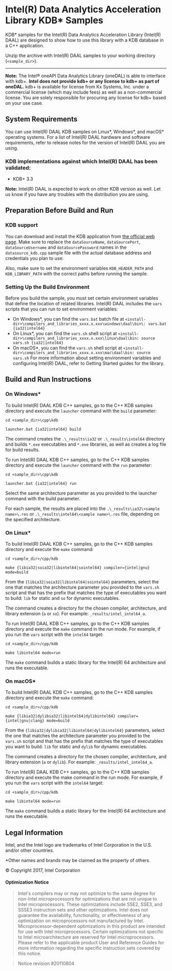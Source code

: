 # Intel(R) Data Analytics Acceleration Library KDB\* Samples

KDB\* samples for the Intel(R) Data Analytics Acceleration Library (Intel(R) DAAL) are designed to show how to use this library with a KDB database in a C++ application.

Unzip the archive with Intel(R) DAAL samples to your working directory (`<sample_dir>`).

-----------------------------------------------------------------------------------------------------------------------------------------
**Note:** The Intel® oneAPI Data Analytics Library (oneDAL) is able to interface with kdb+. **Intel does not provide kdb+ or any license to kdb+ as part of oneDAL.** kdb+ is available for license from Kx Systems, Inc. under a commercial license (which may include fees) as well as a non-commercial license. You are solely responsible for procuring any license for kdb+ based on your use case.

## System Requirements
You can use Intel(R) DAAL KDB samples on Linux\*, Windows\*, and macOS\* operating systems. For a list of Intel(R) DAAL hardware and software requirements, refer to release notes for the version of Intel(R) DAAL you are using.

### KDB implementations against which Intel(R) DAAL has been validated:
- KDB+ 3.3

**Note:** Intel(R) DAAL is expected to work on other KDB version as well. Let us know if you have any troubles with the distribution you are using.

## Preparation Before Build and Run
### KDB support
You can download and install the KDB application from [the official web page][kdb]. Make sure to replace the `dataSourceName`, `dataSourcePort`, `dataSourceUsername` and `dataSourcePassword` names in the `datasource_kdb.cpp` sample file with the actual database address and credentials you plan to use:

Also, make sure to set the environment variables `KDB_HEADER_PATH` and `KDB_LIBRARY_PATH` with the correct paths before running the sample.

### Setting Up the Build Environment
Before you build the sample, you must set certain environment variables that define the location of related libraries. Intel(R) DAAL includes the `vars` scripts that you can run to set environment variables:

- On Windows\*, you can find the `vars.bat` batch file at `<install-dir>\compilers_and_libraries_xxxx.x.xxx\windows\daal\bin\:
vars.bat {ia32|intel64}`
- On Linux\*, you can find the `vars.sh` shell script at `<install-dir>\compilers_and_libraries_xxxx.x.xxx\linux\daal\bin:
source vars.sh {ia32|intel64}`
- On macOS\*, you can find the `vars.sh` shell script at `<install-dir>\compilers_and_libraries_xxxx.x.xxx\mac\daal\bin:
source vars.sh`
For more information about setting environment variables and configuring Intel(R) DAAL, refer to Getting Started guides for the library.

## Build and Run Instructions
### On Windows\*
To build Intel(R) DAAL KDB C++ samples, go to the C++ KDB samples directory and execute the `launcher` command with the `build` parameter:

```
cd <sample_dir>\cpp\kdb

launcher.bat {ia32|intel64} build
```

The command creates the `.\_results\ia32` or `.\_results\intel64` directory and builds `*.exe` executables and `*.exe` libraries, as well as creates a log file for build results.

To run Intel(R) DAAL KDB C++ samples, go to the C++ KDB samples directory and execute the `launcher` command with the `run` parameter:

```
cd <sample_dir>\cpp\kdb

launcher.bat {ia32|intel64} run
```

Select the same architecture parameter as you provided to the launcher command with the build parameter.

For each sample, the results are placed into the `.\_results\ia32\<sample name>\.res` or `.\_results\intel64\<sample name>\.res` file, depending on the specified architecture.

### On Linux\*
To build Intel(R) DAAL KDB C++ samples, go to the C++ KDB samples directory and execute the `make` command:

```
cd <sample_dir>/cpp/kdb

make {libia32|soia32|libintel64|sointel64} compiler={intel|gnu} mode=build
```

From the `{libia32|soia32|libintel64|sointel64}` parameters, select the one that matches the architecture parameter you provided to the `vars.sh` script and that has the prefix that matches the type of executables you want to build: `lib` for static and `so` for dynamic executables.

The command creates a directory for the chosen compiler, architecture, and library extension (`a` or `so`). For example: `_results/intel_intel64_a`.

To run Intel(R) DAAL KDB C++ samples, go to the C++ KDB samples directory and execute the `make` command in the run mode. For example, if you run the `vars` script with the `intel64` target:

```
cd <sample_dir>/cpp/kdb

make libintel64 mode=run
```

The `make` command builds a static library for the Intel(R) 64 architecture and runs the executable.

### On macOS\*
To build Intel(R) DAAL KDB C++ samples, go to the C++ KDB samples directory and execute the `make` command:

```
cd <sample_dir>/cpp/kdb

make {libia32|dylibia32|libintel64|dylibintel64} compiler={intel|gnu|clang} mode=build
```

From the `{libia32|dylibia32|libintel64|dylibintel64}` parameters, select the one that matches the architecture parameter you provided to the `vars.sh` script and that has the prefix that matches the type of executables you want to build: `lib` for static and `dylib` for dynamic executables.

The command creates a directory for the chosen compiler, architecture, and library extension (`a` or `dylib`). For example: `_results/intel_intel64_a`.

To run Intel(R) DAAL KDB C++ samples, go to the C++ KDB samples directory and execute the make command in the run mode. For example, if you run the `vars` script with the `intel64` target:

```
cd <sample_dir>/cpp/kdb

make libintel64 mode=run
```

The `make` command builds a static library for the Intel(R) 64 architecture and runs the executable.

## Legal Information
Intel, and the Intel logo are trademarks of Intel Corporation in the U.S. and/or other countries.

\*Other names and brands may be claimed as the property of others.

&copy; Copyright 2017, Intel Corporation

#### Optimization Notice
>Intel's compilers may or may not optimize to the same degree for non-Intel microprocessors for optimizations that are not unique to Intel microprocessors. These optimizations include SSE2, SSE3, and SSSE3 instruction sets and other optimizations. Intel does not guarantee the availability, functionality, or effectiveness of any optimization on microprocessors not manufactured by Intel. Microprocessor-dependent optimizations in this product are intended for use with Intel microprocessors. Certain optimizations not specific to Intel microarchitecture are reserved for Intel microprocessors. Please refer to the applicable product User and Reference Guides for more information regarding the specific instruction sets covered by this notice.

>Notice revision \#20110804

<!-- Links -->
[kdb]: https://kx.com/download
